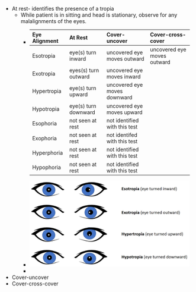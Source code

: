 - At rest- identifies the presence of a tropia
	- While patient is in sitting and head is stationary, observe for any malalignments of the eyes.
		- |Eye Alignment     | At Rest | Cover-uncover | Cover-cross-cover |
		  | ----------- | ----------- | --------|  --------| 
		  | Esotropia     | eye(s) turn inward   | uncovered eye moves outward | uncovered eye moves outward | 
		  | Exotropia  | eyes(s) turn outward   | uncovered eye moves inward |
		  | Hypertropia| eye(s) turn upward   | uncovered eye moves downward |
		  |Hypotropia| eye(s) turn downward   | uncovered eye moves upward |
		  | Esophoria     | not seen at rest | not identified with this test| 
		  | Exophoria  | not seen at rest   | not identifed with this test|
		  | Hyperphoria| not seen at rest   | not identified with this test |
		  |Hypophoria| not seen at rest  | not identified with this test|
		- ![image.png](../assets/image_1639586349446_0.png)
		-
- Cover-uncover
- Cover-cross-cover
